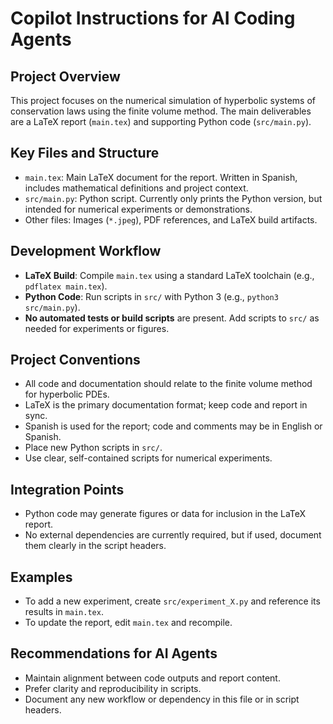 # Copilot Instructions for AI Coding Agents

## Project Overview
This project focuses on the numerical simulation of hyperbolic systems of conservation laws using the finite volume method. The main deliverables are a LaTeX report (`main.tex`) and supporting Python code (`src/main.py`).

## Key Files and Structure
- `main.tex`: Main LaTeX document for the report. Written in Spanish, includes mathematical definitions and project context.
- `src/main.py`: Python script. Currently only prints the Python version, but intended for numerical experiments or demonstrations.
- Other files: Images (`*.jpeg`), PDF references, and LaTeX build artifacts.

## Development Workflow
- **LaTeX Build**: Compile `main.tex` using a standard LaTeX toolchain (e.g., `pdflatex main.tex`).
- **Python Code**: Run scripts in `src/` with Python 3 (e.g., `python3 src/main.py`).
- **No automated tests or build scripts** are present. Add scripts to `src/` as needed for experiments or figures.

## Project Conventions
- All code and documentation should relate to the finite volume method for hyperbolic PDEs.
- LaTeX is the primary documentation format; keep code and report in sync.
- Spanish is used for the report; code and comments may be in English or Spanish.
- Place new Python scripts in `src/`.
- Use clear, self-contained scripts for numerical experiments.

## Integration Points
- Python code may generate figures or data for inclusion in the LaTeX report.
- No external dependencies are currently required, but if used, document them clearly in the script headers.

## Examples
- To add a new experiment, create `src/experiment_X.py` and reference its results in `main.tex`.
- To update the report, edit `main.tex` and recompile.

## Recommendations for AI Agents
- Maintain alignment between code outputs and report content.
- Prefer clarity and reproducibility in scripts.
- Document any new workflow or dependency in this file or in script headers.
